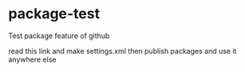 # package-test
Test package feature of github

read this link and make settings.xml then publish packages and use it anywhere else
